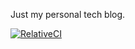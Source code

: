 Just my personal tech blog.

[![RelativeCI](https://badges.relative-ci.com/badges/QL8ruEradVfANG3dFHob?branch=main)](https://app.relative-ci.com/projects/QL8ruEradVfANG3dFHob)
